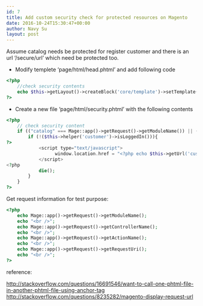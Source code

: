 ```yaml
---
id: 7
title: Add custom security check for protected resources on Magento
date: 2016-10-24T15:30:47+00:00
author: Navy Su
layout: post
---
```

Assume catalog needs be protected for register customer and there is an url &#8216;/secure/url&#8217; which need be protected too.

*  Modify templete &#8216;page/html/head.phtml&#8217; and add following code
    
```php
<?php
    //check security contents
    echo $this->getLayout()->createBlock('core/template')->setTemplate('page/html/security.phtml')->toHtml();
?>
```

* Create a new file &#8216;page/html/security.phtml&#8217; with the following contents

```php
<?php
    // check security content
    if (("catalog" === Mage::app()->getRequest()->getModuleName()) || (0 === strpos(Mage::app()->getRequest()->getRequestUri(), '/secure/url'))) {
        if (!($this->helper('customer')->isLoggedIn())){
?>
            <script type="text/javascript">
                  window.location.href = "<?php echo $this->getUrl('customer/account/login')?>";
            </script>
<?php
            die();
        }
    }
?>
```

Get request information for test purpose:

```php
<?php
    echo Mage::app()->getRequest()->getModuleName();
    echo "<br />";
    echo Mage::app()->getRequest()->getControllerName();
    echo "<br />";
    echo Mage::app()->getRequest()->getActionName();
    echo "<br />";
    echo Mage::app()->getRequest()->getRequestUri();
    echo "<br />";
?>

```

reference:

<http://stackoverflow.com/questions/16691546/want-to-call-one-phtml-file-in-another-phtml-file-using-anchor-tag>
<http://stackoverflow.com/questions/8235282/magento-display-request-url>

